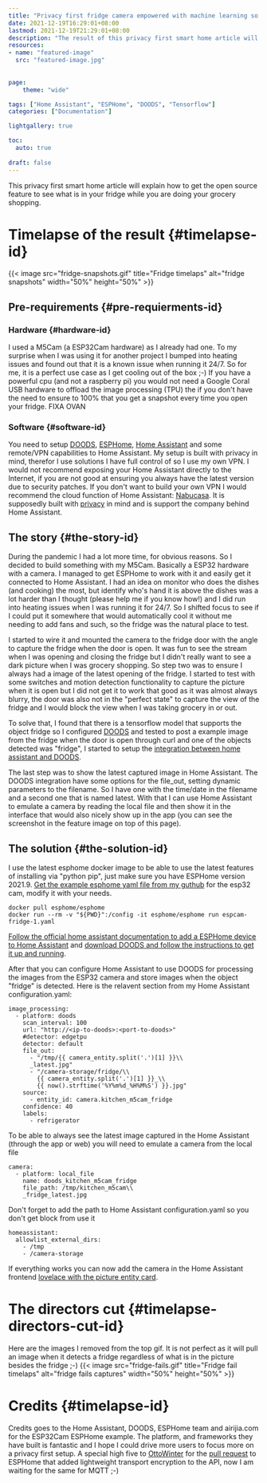 ```yaml
---
title: "Privacy first fridge camera empowered with machine learning so I know what to get during grocery shopping"
date: 2021-12-19T16:29:01+08:00
lastmod: 2021-12-19T21:29:01+08:00
description: "The result of this privacy first smart home article will explain how to get the feature to see what is in your fridge while you are doing your grocery shopping with open source solution."
resources:
- name: "featured-image"
  src: "featured-image.jpg"
  
  
page:
    theme: "wide"

tags: ["Home Assistant", "ESPHome", "DOODS", "Tensorflow"]
categories: ["Documentation"]

lightgallery: true

toc:
  auto: true
 
draft: false
---
```


This privacy first smart home article will explain how to get the open source feature to see what is in your fridge while you are doing your grocery shopping.
<!--more-->
# Timelapse of the result {#timelapse-id}
{{< image src="fridge-snapshots.gif" title="Fridge timelaps" alt="fridge snapshots"  width="50%" height="50%" >}}
## Pre-requirements {#pre-requierments-id}

### Hardware {#hardware-id}
I used a M5Cam (a ESP32Cam hardware) as I already had one. To my surprise when I was using it for another project I bumped into heating issues and found out that it is a known issue when running it 24/7. So for me, it is a perfect use case as I get cooling out of the box ;-) If you have a powerful cpu (and not a raspberry pi) you would not need a Google Coral USB hardware to offload the image processing (TPU) the if you don't have the need to ensure to 100% that you get a snapshot every time you open your fridge. FIXA OVAN

### Software {#software-id}
You need to setup [DOODS](https://github.com/snowzach/doods/), [ESPHome](https://www.esphome.io/), [Home Assistant](https://www.home-assistant.io/installation) and some remote/VPN capabilities to Home Assistant. My setup is built with privacy in mind, therefor I use solutions I have full control of so I use my own VPN. I would not recommend exposing your Home Assistant directly to the Internet, if you are not good at ensuring you always have the latest version due to security patches. If you don't want to build your own VPN I would recommend the cloud function of Home Assistant: [Nabucasa](https://www.nabucasa.com/). It is supposedly built with [privacy](https://www.nabucasa.com/privacy/) in mind and is support the company behind Home Assistant.

## The story {#the-story-id}
During the pandemic I had a lot more time, for obvious reasons. So I decided to build something with my M5Cam. Basically a ESP32 hardware with a camera. I managed to get ESPHome to work with it and easily get it connected to Home Assistant. I had an idea on monitor who does the dishes (and cooking) the most, but identify who's hand it is above the dishes was a lot harder than I thought (please help me if you know how!) and I did run into heating issues when I was running it for 24/7. So I shifted focus to see if I could put it somewhere that would automatically cool it without me needing to add fans and such, so the fridge was the natural place to test.

I started to wire it and mounted the camera to the fridge door with the angle to capture the fridge when the door is open. It was fun to see the stream when I was opening and closing the fridge but I didn't really want to see a dark picture when I was grocery shopping. So step two was to ensure I always had a image of the latest opening of the fridge. I started to test with some switches and motion detection functionality to capture the picture when it is open but I did not get it to work that good as it was almost always blurry, the door was also not in the "perfect state" to capture the view of the fridge and I would block the view when I was taking grocery in or out. 

To solve that, I found that there is a tensorflow model that supports the object fridge so I configured [DOODS](https://github.com/snowzach/doods/) and tested to post a example image from the fridge when the door is open through curl and one of the objects detected was "fridge", I started to setup the [integration between home assistant and DOODS](https://www.home-assistant.io/integrations/doods/).

The last step was to show the latest captured image in Home Assistant. The DOODS integration have some options for the file_out, setting dynamic parameters to the filename. So I have one with the time/date in the filename and a second one that is named latest. With that I can use Home Assistant to emulate a camera by reading the local file and then show it in the interface that would also nicely show up in the app (you can see the screenshot in the feature image on top of this page).


## The solution {#the-solution-id}

I use the latest esphome docker image to be able to use the latest features of installing via "python pip", just make sure you have ESPHome version 2021.9. [Get the example esphome yaml file from my guthub](https://github.com/lerra/home-automation/blob/main/fridge-camera/espcam-fridge-1.yaml) for the esp32 cam, modify it with your needs.
```
docker pull esphome/esphome
docker run --rm -v "${PWD}":/config -it esphome/esphome run espcam-fridge-1.yaml
```

[Follow the official home assistant documentation to add a ESPHome device to Home Assistant](https://www.home-assistant.io/integrations/esphome/) and [download DOODS and follow the instructions to get it up and running](https://github.com/snowzach/doods/).

After that you can configure Home Assistant to use DOODS for processing the images from the ESP32 camera and store images when the object "fridge" is detected. Here is the relavent section from my Home Assistant configuration.yaml:
```
image_processing:
  - platform: doods
    scan_interval: 100
    url: "http://<ip-to-doods>:<port-to-doods>"
    #detector: edgetpu
    detector: default
    file_out:
      - "/tmp/{{ camera_entity.split('.')[1] }}\\
      _latest.jpg"
      - "/camera-storage/fridge/\\
        {{ camera_entity.split('.')[1] }}_\\
        {{ now().strftime('%Y%m%d_%H%M%S') }}.jpg"
    source:
      - entity_id: camera.kitchen_m5cam_fridge
    confidence: 40
    labels:
      - refrigerator
```

To be able to always see the latest image captured in the Home Assistant (through the app or web) you will need to emulate a camera from the local file
```
camera:
  - platform: local_file
    name: doods_kitchen_m5cam_fridge
    file_path: /tmp/kitchen_m5cam\\
    _fridge_latest.jpg
```

Don't forget to add the path to Home Assistant configuration.yaml so you don't get block from use it
```
homeassistant:
  allowlist_external_dirs:
    - /tmp
    - /camera-storage

```
If everything works you can now add the camera in the Home Assistant frontend [lovelace with the picture entity card](https://www.home-assistant.io/lovelace/picture-entity/).

# The directors cut {#timelapse-directors-cut-id}
Here are the images I removed from the top gif. It is not perfect as it will pull an image when it detects a fridge regardless of what is in the picture besides the fridge ;-)
{{< image src="fridge-fails.gif" title="Fridge fail timelaps" alt="fridge fails captures"  width="50%" height="50%" >}}

# Credits {#timelapse-id}
Credits goes to the Home Assistant, DOODS, ESPHome team and airijia.com for the ESP32Cam ESPHome example. The platform, and frameworks they have built is fantastic and I hope I could drive more users to focus more on a privacy first setup. A special high five to [OttoWinter](https://github.com/OttoWinter) for the [pull request](https://github.com/home-assistant/core/pull/56216) to ESPHome that added lightweight transport encryption to the API, now I am waiting for the same for MQTT ;-)